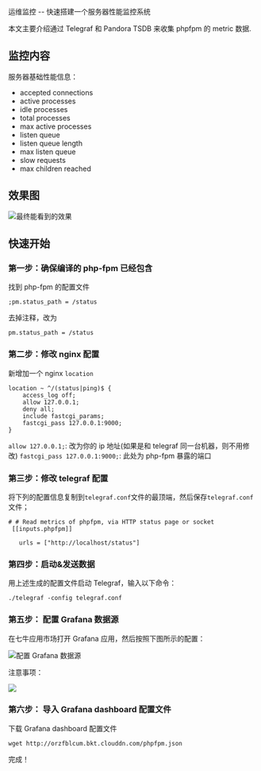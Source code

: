 运维监控 -- 快速搭建一个服务器性能监控系统

本文主要介绍通过 Telegraf 和 Pandora TSDB 来收集 phpfpm 的 metric 数据.

## 监控内容

服务器基础性能信息：

* accepted connections
* active processes
* idle processes
* total processes
* max active processes
* listen queue
* listen queue length
* max listen queue
* slow requests
* max children reached

## 效果图

![最终能看到的效果](http://orzfblcum.bkt.clouddn.com/%E5%B1%8F%E5%B9%95%E5%BF%AB%E7%85%A7%202017-07-14%20%E4%B8%8B%E5%8D%886.38.18.png)

## 快速开始

### 第一步：确保编译的 php-fpm 已经包含

找到 php-fpm 的配置文件

```
;pm.status_path = /status
```

去掉注释，改为

```
pm.status_path = /status
```

### 第二步：修改 nginx 配置

新增加一个 nginx `location`

```
location ~ ^/(status|ping)$ {
    access_log off;
    allow 127.0.0.1;
    deny all;
    include fastcgi_params;
    fastcgi_pass 127.0.0.1:9000;
}

```

`allow 127.0.0.1;`: 改为你的 ip 地址(如果是和 telegraf 同一台机器，则不用修改)
`fastcgi_pass 127.0.0.1:9000;`: 此处为 php-fpm 暴露的端口


### 第三步：修改 telegraf 配置

将下列的配置信息复制到`telegraf.conf`文件的最顶端，然后保存`telegraf.conf`文件；

```
# # Read metrics of phpfpm, via HTTP status page or socket
 [[inputs.phpfpm]]

   urls = ["http://localhost/status"]

```


### 第四步：启动&发送数据

用上述生成的配置文件启动 Telegraf，输入以下命令：

```
./telegraf -config telegraf.conf
```

### 第五步： 配置 Grafana 数据源

在七牛应用市场打开 Grafana 应用，然后按照下图所示的配置：

![配置 Grafana 数据源](https://pandora-kibana.qiniu.com/monitor1.gif)

注意事项：

![](http://docs.qiniucdn.com/monitor3.png)

### 第六步： 导入 Grafana dashboard 配置文件

下载 Grafana dashboard 配置文件

```
wget http://orzfblcum.bkt.clouddn.com/phpfpm.json
```

完成！
